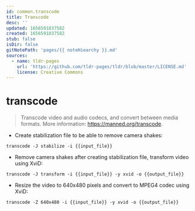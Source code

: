 ```yaml
---
id: common.transcode
title: Transcode
desc: ''
updated: 1656591837582
created: 1656591837582
stub: false
isDir: false
gitNotePath: 'pages/{{ noteHiearchy }}.md'
sources:
  - name: tldr-pages
    url: 'https://github.com/tldr-pages/tldr/blob/master/LICENSE.md'
    license: Creative Commons
---
```

# transcode

> Transcode video and audio codecs, and convert between media formats.
> More information: <https://manned.org/transcode>.

- Create stabilization file to be able to remove camera shakes:

`transcode -J stabilize -i {{input_file}}`

- Remove camera shakes after creating stabilization file, transform video using XviD:

`transcode -J transform -i {{input_file}} -y xvid -o {{output_file}}`

- Resize the video to 640x480 pixels and convert to MPEG4 codec using XviD:

`transcode -Z 640x480 -i {{input_file}} -y xvid -o {{output_file}}`

